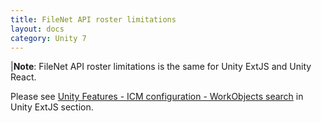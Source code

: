 ```yaml
---
title: FileNet API roster limitations
layout: docs
category: Unity 7
---
```

|**Note**: FileNet API roster limitations is the same for Unity ExtJS and Unity React. 

Please see [Unity Features - ICM configuration - WorkObjects search](../../unity-extjs/features/case-management.md) in Unity ExtJS section.

